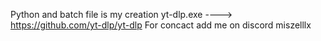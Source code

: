 Python and batch file is my creation
yt-dlp.exe ----> https://github.com/yt-dlp/yt-dlp
For concact add me on discord miszelllx
